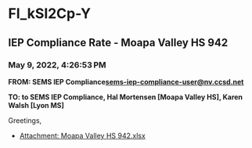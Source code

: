 # Fl_kSl2Cp-Y
## IEP Compliance Rate - Moapa Valley HS 942
### May 9, 2022, 4:26:53 PM
**FROM: SEMS IEP Compliance<sems-iep-compliance-user@nv.ccsd.net>**

**TO: to SEMS IEP Compliance, Hal Mortensen [Moapa Valley HS], Karen Walsh [Lyon MS]**


Greetings,  





* [Attachment: Moapa Valley HS 942.xlsx](Fl_kSl2Cp-Y-attachment-1.xlsx)
